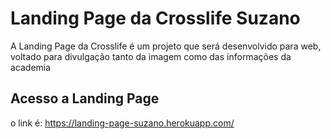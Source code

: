# Landing Page da Crosslife Suzano
A Landing Page da Crosslife é um projeto que será desenvolvido para web, voltado para divulgação tanto da imagem como das informações da academia

## Acesso a Landing Page
o link é: https://landing-page-suzano.herokuapp.com/

